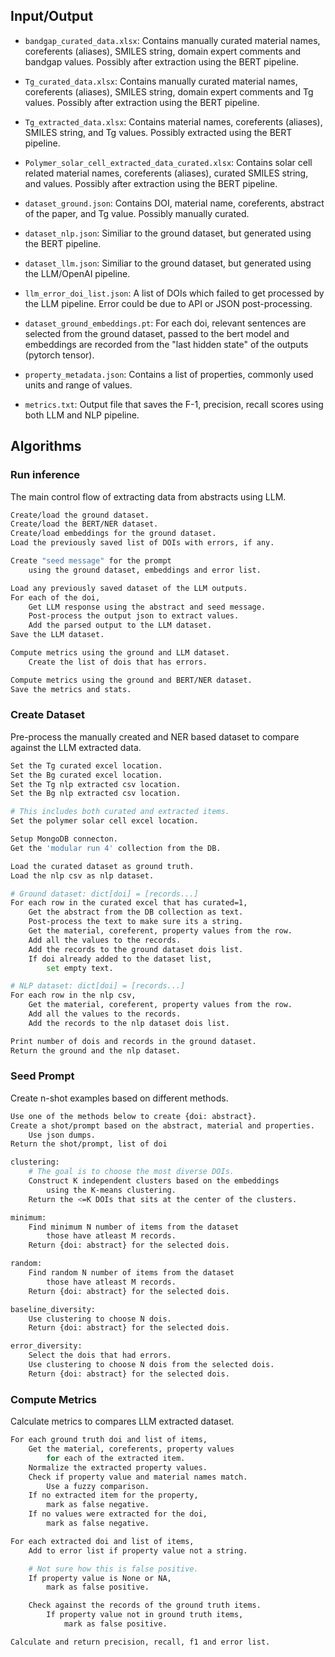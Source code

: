 ## Input/Output

- `bandgap_curated_data.xlsx`: Contains manually curated material names, coreferents (aliases), SMILES string, domain expert comments and bandgap values. Possibly after extraction using the BERT pipeline.

- `Tg_curated_data.xlsx`: Contains manually curated material names, coreferents (aliases), SMILES string, domain expert comments and Tg values. Possibly after extraction using the BERT pipeline.

- `Tg_extracted_data.xlsx`: Contains material names, coreferents (aliases), SMILES string, and Tg values. Possibly extracted using the BERT pipeline.

- `Polymer_solar_cell_extracted_data_curated.xlsx`: Contains solar cell related material names, coreferents (aliases), curated SMILES string, and values. Possibly after extraction using the BERT pipeline.

- `dataset_ground.json`: Contains DOI, material name, coreferents, abstract of the paper, and Tg value. Possibly manually curated.

- `dataset_nlp.json`: Similiar to the ground dataset, but generated using the BERT pipeline.

- `dataset_llm.json`: Similiar to the ground dataset, but generated using the LLM/OpenAI pipeline.

- `llm_error_doi_list.json`: A list of DOIs which failed to get processed by the LLM pipeline. Error could be due to API or JSON post-processing.

- `dataset_ground_embeddings.pt`: For each doi, relevant sentences are selected from the ground dataset, passed to the bert model and embeddings are recorded from the "last hidden state" of the outputs (pytorch tensor).

- `property_metadata.json`: Contains a list of properties, commonly used units and range of values. 

- `metrics.txt`: Output file that saves the F-1, precision, recall scores using both LLM and NLP pipeline.

## Algorithms

### Run inference
The main control flow of extracting data from abstracts using LLM.

```sh
Create/load the ground dataset.
Create/load the BERT/NER dataset.
Create/load embeddings for the ground dataset.
Load the previously saved list of DOIs with errors, if any.

Create "seed message" for the prompt
    using the ground dataset, embeddings and error list.

Load any previously saved dataset of the LLM outputs.
For each of the doi,
    Get LLM response using the abstract and seed message.
    Post-process the output json to extract values.
    Add the parsed output to the LLM dataset.
Save the LLM dataset.

Compute metrics using the ground and LLM dataset.
    Create the list of dois that has errors.

Compute metrics using the ground and BERT/NER dataset.
Save the metrics and stats.
```

### Create Dataset
Pre-process the manually created and NER based dataset to compare against the LLM extracted data.

```sh
Set the Tg curated excel location.
Set the Bg curated excel location.
Set the Tg nlp extracted csv location.
Set the Bg nlp extracted csv location.

# This includes both curated and extracted items.
Set the polymer solar cell excel location.

Setup MongoDB connecton.
Get the 'modular run 4' collection from the DB.

Load the curated dataset as ground truth.
Load the nlp csv as nlp dataset.

# Ground dataset: dict[doi] = [records...]
For each row in the curated excel that has curated=1,
    Get the abstract from the DB collection as text.
    Post-process the text to make sure its a string.
    Get the material, coreferent, property values from the row.
    Add all the values to the records.
    Add the records to the ground dataset dois list.
    If doi already added to the dataset list,
        set empty text.

# NLP dataset: dict[doi] = [records...]
For each row in the nlp csv,
    Get the material, coreferent, property values from the row.
    Add all the values to the records.
    Add the records to the nlp dataset dois list.

Print number of dois and records in the ground dataset.
Return the ground and the nlp dataset.
```

### Seed Prompt
Create n-shot examples based on different methods.

```sh
Use one of the methods below to create {doi: abstract}.
Create a shot/prompt based on the abstract, material and properties.
    Use json dumps.
Return the shot/prompt, list of doi

clustering:
    # The goal is to choose the most diverse DOIs.
    Construct K independent clusters based on the embeddings
        using the K-means clustering.
    Return the <=K DOIs that sits at the center of the clusters.

minimum:
    Find minimum N number of items from the dataset
        those have atleast M records.
    Return {doi: abstract} for the selected dois.

random:
    Find random N number of items from the dataset
        those have atleast M records.
    Return {doi: abstract} for the selected dois.

baseline_diversity:
    Use clustering to choose N dois.
    Return {doi: abstract} for the selected dois.

error_diversity:
    Select the dois that had errors.
    Use clustering to choose N dois from the selected dois.
    Return {doi: abstract} for the selected dois.
```

### Compute Metrics
Calculate metrics to compares LLM extracted dataset.

```sh
For each ground truth doi and list of items,
    Get the material, coreferents, property values
        for each of the extracted item.
    Normalize the extracted property values.
    Check if property value and material names match.
        Use a fuzzy comparison.
    If no extracted item for the property,
        mark as false negative.
    If no values were extracted for the doi,
        mark as false negative.

For each extracted doi and list of items,
    Add to error list if property value not a string.

    # Not sure how this is false positive.
    If property value is None or NA,
        mark as false positive.

    Check against the records of the ground truth items.
        If property value not in ground truth items,
            mark as false positive.

Calculate and return precision, recall, f1 and error list.
```
